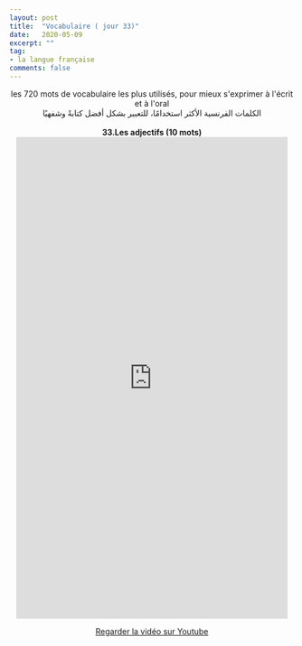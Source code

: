 ```yaml
---
layout: post
title:  "Vocabulaire ( jour 33)"
date:   2020-05-09
excerpt: ""
tag:
- la langue française
comments: false
---
```

 <center>     les 720 mots de vocabulaire les plus utilisés, pour mieux s'exprimer à l'écrit et à l'oral <br> الكلمات الفرنسية الأكثر استخدامًا، للتعبير بشكل أفضل كتابةً وشفهيًا <br><br>     <strong> 33.Les adjectifs (10 mots)</strong>     <br> <iframe width="480" height="853" src="https://www.youtube.com/embed/PzKbhv36ksY" title="youtube video player" frameborder="0" allow="accelerometer, autoplay, clipboard-write, encrypted-media, gyroscope, picture-in-picture, web-share" allowfullscreen></iframe>     <br> <p markdown="0"><a href="https://youtube.com/shorts/PzKbhv36ksY" class="btn btn-danger" target="_blank">Regarder la vidéo sur Youtube</a></p> </center>
